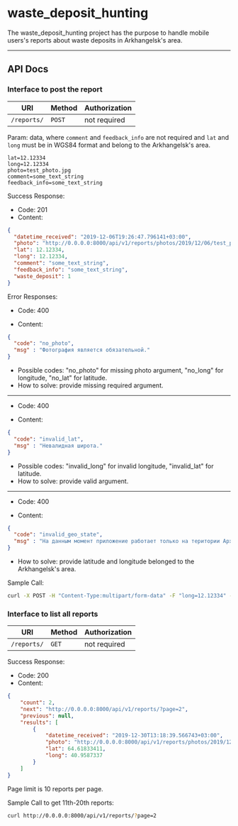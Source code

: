 # waste_deposit_hunting

The waste_deposit_hunting project has the purpose to handle mobile users's reports about 
waste deposits in Arkhangelsk's area.

---

## API Docs

### Interface to post the report 

| URI         | Method | Authorization |
|-------------|--------|---------------|
|`/reports/`  | `POST` | not required  |


Param: data, where `comment` and `feedback_info` are not required and `lat` and `long` must be in WGS84 
format and belong to the Arkhangelsk's area.
```
lat=12.12334
long=12.12334
photo=test_photo.jpg
comment=some_text_string
feedback_info=some_text_string
```

Success Response:

* Code: 201
* Content: 

```json
{
  "datetime_received": "2019-12-06T19:26:47.796141+03:00",
  "photo": "http://0.0.0.0:8000/api/v1/reports/photos/2019/12/06/test_photo.jpg",
  "lat": 12.12334,
  "long": 12.12334,
  "comment": "some_text_string",
  "feedback_info": "some_text_string",
  "waste_deposit": 1
}
```

Error Responses:

* Code: 400

* Content:
```json
{
  "code": "no_photo",
  "msg" : "Фотография является обязательной."
}
```
* Possible codes: "no_photo" for missing photo argument, "no_long" for longitude, "no_lat" for latitude.
* How to solve: provide missing required argument.

---
* Code: 400

* Content:
```json
{
  "code": "invalid_lat",
  "msg" : "Невалидная широта."
}
```
* Possible codes: "invalid_long" for invalid longitude, "invalid_lat" for latitude.
* How to solve: provide valid argument.
---

* Code: 400

* Content: 
```json
{
  "code": "invalid_geo_state",
  "msg" : "На данным момент приложение работает только на територии Архангельской области. Пожалуйста, измените выбор местоположения."
}
```

* How to solve: provide latitude and longitude belonged to the Arkhangelsk's area.


Sample Call:

```bash
curl -X POST -H "Content-Type:multipart/form-data" -F "long=12.12334" -F "lat=12.12334" -F "photo=@test_photo.jpg" http://0.0.0.0:8000/api/v1/reports/
```

### Interface to list all reports

| URI         | Method | Authorization |
|-------------|--------|---------------|
|`/reports/`  | `GET`  | not required  |

Success Response:

* Code: 200
* Content: 

```json
{
    "count": 2,
    "next": "http://0.0.0.0:8000/api/v1/reports/?page=2",
    "previous": null,
    "results": [
        {
            "datetime_received": "2019-12-30T13:18:39.566743+03:00",
            "photo": "http://0.0.0.0:8000/api/v1/reports/photos/2019/12/06/test_photo.jpg",
            "lat": 64.61833411,
            "long": 40.9587337
        }
    ]
}
```
Page limit is 10 reports per page.

Sample Call to get 11th-20th reports:

```bash
curl http://0.0.0.0:8000/api/v1/reports/?page=2
```
